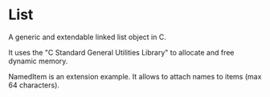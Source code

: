 # List
A generic and extendable linked list object in C.

It uses the "C Standard General Utilities Library" to allocate and free dynamic memory.

NamedItem is an extension example.
It allows to attach names to items (max 64 characters).

